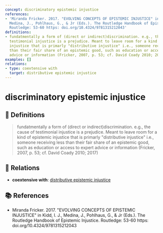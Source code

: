 ```yaml
---
concept: discriminatory epistemic injustice
references:
- 'Miranda Fricker. 2017. "EVOLVING CONCEPTS OF EPISTEMIC INJUSTICE" in Kidd, I. J.,
  Medina, J., Pohlhaus, G., & Jr (Eds.). The Routledge Handbook of Epistemic Injustice.
  Routledge: 53-60 https: doi.org/10.4324/9781315212043'
definitions:
- fundatmentally a form of (direct or indirect)discrimination. e.g., the cause of
  testimonial injustice is a prejudice. Meant to leave room for a kind of epistemic
  injustice that is primarly "distributive injustice" i.e., someone receiving less
  than their fair share of an epistemic good, such as education or access to expert
  advice or information (Fricker, 2007, p. 53; cf. David Coady 2010; 2017)
examples: []
relations:
- type: coextensive with
  target: distributive epistemic injustice
---
```


# discriminatory epistemic injustice

## 📖 Definitions

> fundatmentally a form of (direct or indirect)discrimination. e.g., the cause of testimonial injustice is a prejudice. Meant to leave room for a kind of epistemic injustice that is primarly "distributive injustice" i.e., someone receiving less than their fair share of an epistemic good, such as education or access to expert advice or information (Fricker, 2007, p. 53; cf. David Coady 2010; 2017)

## 🔗 Relations

- **coextensive with**: [distributive epistemic injustice](./distributive-epistemic-injustice.md)

## 📚 References

- Miranda Fricker. 2017. "EVOLVING CONCEPTS OF EPISTEMIC INJUSTICE" in Kidd, I. J., Medina, J., Pohlhaus, G., & Jr (Eds.). The Routledge Handbook of Epistemic Injustice. Routledge: 53-60 https: doi.org/10.4324/9781315212043
